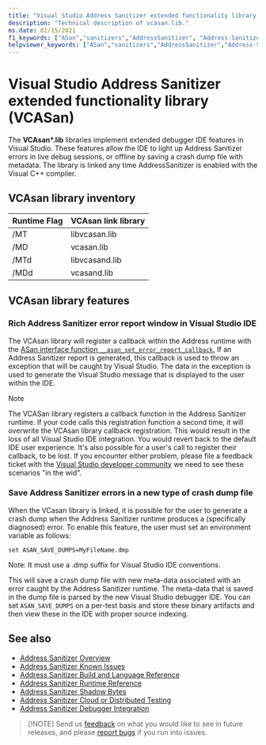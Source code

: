 ```yaml
---
title: "Visual Studio Address Sanitizer extended functionality library (VCASan)"
description: "Technical description of vcasan.lib."
ms.date: 02/15/2021
f1_keywords: ["ASan","sanitizers","AddressSanitizer", "Address-Sanitizer", "vcasan", "Asan-integration"]
helpviewer_keywords: ["ASan","sanitizers","AddressSanitizer","Address-Sanitizer","vcasan.lib","vcasan","vcasand.lib","libvcasan.lib","libvcasand.lib"]
---
```


# Visual Studio Address Sanitizer extended functionality library (VCASan)

The **VCAsan\*.lib** libraries implement extended debugger IDE features in Visual Studio. These features allow the IDE to light up Address Sanitizer errors in live debug sessions, or offline by saving a crash dump file with metadata. The library is linked any time AddressSanitizer is enabled with the Visual C++ compiler.

## VCAsan library inventory

| Runtime Flag  | VCAsan link library  |
|---------------|----------------------|
| /MT           | libvcasan.lib        |
| /MD           | vcasan.lib           |
| /MTd          | libvcasand.lib       |
| /MDd          | vcasand.lib          |

## VCAsan library features

### Rich Address Sanitizer error report window in Visual Studio IDE

The VCAsan library will register a callback within the Address runtime with the [ASan interface function `__asan_set_error_report_callback`.](https://github.com/llvm/llvm-project/blob/1ba5ea67a30170053964a28f2f47aea4bb7f5ff1/compiler-rt/include/sanitizer/asan_interface.h#L256) If an Address Sanitizer report is generated, this callback is used to throw an exception that will be caught by Visual Studio. The data in the exception is used to generate the Visual Studio message that is displayed to the user within the IDE.
> [!NOTE]
> The VCASan library registers a callback function in the Address Sanitizer runtime. If your code calls this registration function a second time, it will overwrite the VCAsan library callback registration. This would result in the loss of all Visual Studio IDE integration. You would revert back to the default IDE user experience. It's also possible for a user's call to register their callback, to be lost. If you encounter either problem, please file a feedback ticket with the [Visual Studio developer community](https://developercommunity.visualstudio.com) we need to see these scenarios "in the wid".

### Save Address Sanitizer errors in a new type of crash dump file

When the VCasan library is linked, it is possible for the user to generate a crash dump when the Address Sanitizer runtime produces a (specifically diagnosed) error. To enable this feature, the user must set an environment variable as follows:

`set ASAN_SAVE_DUMPS=MyFileName.dmp`

Note: It must use a .dmp suffix for Visual Studio IDE conventions.

This will save a crash dump file with new meta-data associated with an error caught by the Address Sanitizer runtime. The meta-data that is saved in the dump file is parsed by the new Visual Studio debugger IDE. You can set `ASAN_SAVE_DUMPS` on a per-test basis and store these binary artifacts and then view these in the IDE with proper source indexing.

## See also

- [Address Sanitizer Overview](./asan.md)
- [Address Sanitizer Known Issues](./asan-known-issues.md)
- [Address Sanitizer Build and Language Reference](./asan-building.md)
- [Address Sanitizer Runtime Reference](./asan-runtime.md)
- [Address Sanitizer Shadow Bytes](./asan-shadowbytes.md)
- [Address Sanitizer Cloud or Distributed Testing](./asan-offline-crash-dumps.md)
- [Address Sanitizer Debugger Integration](./asan-debugger-integration.md)

> [!NOTE] Send us [feedback](https://aka.ms/feedback/suggest?space=62) on what you would like to see in future releases, and please [report bugs](https://aka.ms/feedback/report?space=62) if you run into issues.